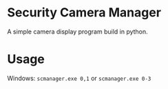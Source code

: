 # Security Camera Manager

A simple camera display program build in python.

# Usage
Windows: ```scmanager.exe 0,1``` or ```scmanager.exe 0-3```
